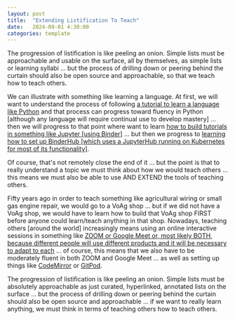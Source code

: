 ```yaml
---
layout: post
title:  "Extending Listification To Teach"
date:   2024-09-01 4:30:00
categories: template
---
```


The progression of listification is like peeling an onion. Simple lists must be approachable and usable on the surface, all by themselves, as simple lists or learning syllabi ... but the process of drilling down or peering behind the curtain should also be open source and approachable, so that we teach how to teach others.

We can illustrate with something like learning a language. At first, we will want to understand the process of following [a tutorial to learn a language like Python](https://docs.python.org/3/tutorial/index.html) and that process can progress toward fluency in Python [although any language will require continual use to develop mastery] ... then we will progress to that point where want to learn [how to build tutorials in something like Jupyter [using Binder]](https://the-turing-way.netlify.app/communication/binder/zero-to-binder.html) ... but then we progress to [learning how to set up BinderHub [which uses a JupyterHub running on Kubernetes for most of its functionality]](https://binderhub.readthedocs.io/en/latest/zero-to-binderhub/index.html#zero-to-binderhub).

Of course, that's not remotely close the end of it ... but the point is that to really understand a topic we must think about how we would teach others ... this means we must also be able to use AND EXTEND the tools of teaching others.

Fifty years ago in order to teach something like agricultural wiring or small gas engine repair, we would go to a VoAg shop ... but if we did not have a VoAg shop, we would have to learn how to build that VoAg shop FIRST before anyone could learn/teach anything in that shop. Nowadays, teaching others [around the world] increasingly means using an online interactive sessions in something like [ZOOM or Google Meet or, most likely BOTH, because different people will use different products and it will be necessary to adapt to each](https://www.businessinsider.com/guides/tech/google-meet-vs-zoom) ... of course, this means that we also have to be moderately fluent in both ZOOM and Google Meet ... as well as setting up things like [CodeMirror](https://codemirror.net/) or [GitPod](https://www.gitpod.io/docs/getting-started).

The progression of listification is like peeling an onion. Simple lists must be absolutely approachable as just curated, hyperlinked, annotated lists on the surface ... but the process of drilling down or peering behind the curtain should also be open source and approachable ... if we want to really learn anything, we must think in terms of teaching others how to teach others.
